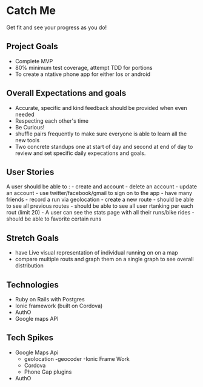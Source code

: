 <!--
#
# Licensed to the Apache Software Foundation (ASF) under one
# or more contributor license agreements.  See the NOTICE file
# distributed with this work for additional information
# regarding copyright ownership.  The ASF licenses this file
# to you under the Apache License, Version 2.0 (the
# "License"); you may not use this file except in compliance
# with the License.  You may obtain a copy of the License at
#
# http://www.apache.org/licenses/LICENSE-2.0
#
# Unless required by applicable law or agreed to in writing,
# software distributed under the License is distributed on an
# "AS IS" BASIS, WITHOUT WARRANTIES OR CONDITIONS OF ANY
#  KIND, either express or implied.  See the License for the
# specific language governing permissions and limitations
# under the License.
#
-->
# Catch Me

Get fit and see your progress as you do!


## Project Goals
- Complete MVP
- 80% minimum test coverage, attempt TDD for portions
- To create a ntative phone app for either Ios or android


## Overall Expectations and goals
- Accurate, specific and kind feedback should be provided when even needed
- Respecting each other's time
- Be Curious!
- shuffle pairs frequently to make sure everyone is able to learn all the new tools
- Two concrete standups one at start of day and second at end of day to review and set specific daily expecations and goals.

## User Stories
A user should be able to :
    - create and account
    - delete an account
    - update an account
    - use twitter/facebook/gmail to sign on to the app
    - have many friends
    - record a run via geolocation
    - create a new route
    - should be able to see all previous routes
    - should be able to see all user rtanking per each rout (limit 20)
    - A user can see the stats page with all their runs/bike rides
    - should be able to favorite certain runs

  

## Stretch Goals
- have Live visual representation of individual running on on a map
- compare multiple routs and graph them on a single graph to see overall distribution

## Technologies
- Ruby on Rails with Postgres
- Ionic framework (built on Cordova)
- AuthO
- Google maps API


## Tech Spikes
- Google Maps Api
    - geolocation
    -geocoder
-Ionic Frame Work
    - Cordova 
    - Phone Gap plugins
- AuthO

